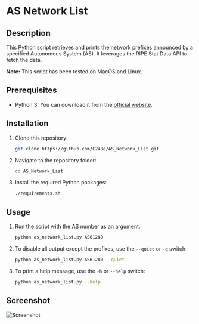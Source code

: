 # AS Network List

## Description

This Python script retrieves and prints the network prefixes announced by a specified Autonomous System (AS). It leverages the RIPE Stat Data API to fetch the data.

**Note:** This script has been tested on MacOS and Linux.

## Prerequisites

- Python 3: You can download it from the [official website](https://www.python.org/downloads/).

## Installation

1. Clone this repository:

    ```bash
    git clone https://github.com/C24Be/AS_Network_List.git
    ```

2. Navigate to the repository folder:

    ```bash
    cd AS_Network_List
    ```

3. Install the required Python packages:

    ```bash
    ./requirements.sh
    ```

## Usage

1. Run the script with the AS number as an argument:

    ```bash
    python as_network_list.py AS61280
    ```

2. To disable all output except the prefixes, use the `--quiet` or `-q` switch:

    ```bash
    python as_network_list.py AS61280 --quiet
    ```

3. To print a help message, use the `-h` or `--help` switch:

    ```bash
    python as_network_list.py --help
    ```

## Screenshot

![Screenshot](https://github.com/C24Be/AS_Network_List/assets/153936414/574b072c-9104-4e02-b2c0-3609433bdfc4)


